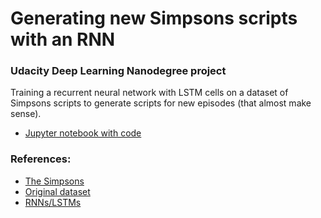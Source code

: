 # Generating new Simpsons scripts with an RNN

### Udacity Deep Learning Nanodegree project

Training a recurrent neural network with LSTM cells on a dataset of Simpsons scripts to generate scripts for new episodes (that almost make sense). 

* [Jupyter notebook with code](./dlnd_tv_script_generation.ipynb)

### References:

* [The Simpsons](https://en.wikipedia.org/wiki/The_Simpsons)
* [Original dataset](https://www.kaggle.com/wcukierski/the-simpsons-by-the-data)
* [RNNs/LSTMs](http://people.idsia.ch/~juergen/rnn.html)
